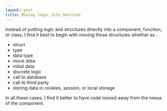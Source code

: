 ```yaml
---
layout: post
title: Moving logic into Services
---
```


Instead of putting logic and structures directly into a component, function, or class, I find it best to begin with moving those structures whether as : 
* struct
* type
* data type
* mock data
* initial data
* discrete logic 
* call to database
* call to third party
* storing data in cookies, session, or local storage

In all these cases, I find it better to have code moved away from the nexus of the component.
